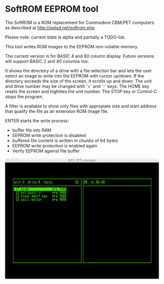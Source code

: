 SoftROM EEPROM tool
===================

The SoftROM is a ROM replacement for Commodore CBM/PET computers as
described at http://petsd.net/softrom.php


Please note: current state is alpha and partially a TODO-list.

This tool writes ROM images to the EEPROM non-volatile memory.

The current version is for BASIC 4 and 80 column display.
Future versions will support BASIC 2 and 40 columns too.

It shows the directory of a drive with a file selection bar and lets the
user select an image to write into the EEPROM with cursor up/down.
If the directory exceeds the size of the screen, it scrolls up and down.
The unit and drive number may be changed with '+' and '-' keys.
The HOME key resets the screen and highlites the unit number.
The STOP key or Control-C stops the program.

A filter is available to show only files with appropiate size and start
address that qualify the file as an extension ROM image file.

ENTER starts the write process:

- buffer file into RAM
- EEPROM write protection is disabled
- buffered file content is written in chunks of 64 bytes
- EEPROM write protection is enabled again
- Verify EEPROM against file buffer

![ScreenShot](https://github.com/nils-eilers/SoftROM/blob/master/shot.jpg)
